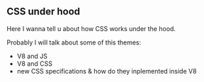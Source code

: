 ## CSS under hood
Here I wanna tell u about how CSS works under the hood. 

Probably I will talk about some of this themes:
* V8 and JS
* V8 and CSS
* new CSS specifications & how do they inplemented inside V8
